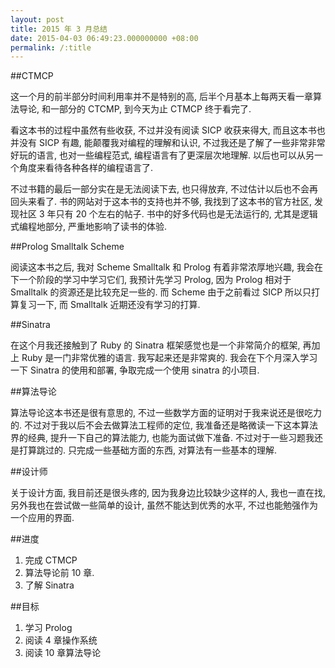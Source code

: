 ```yaml
---
layout: post
title: 2015 年 3 月总结
date: 2015-04-03 06:49:23.000000000 +08:00
permalink: /:title
---
```



##CTMCP

这一个月的前半部分时间利用率并不是特别的高, 后半个月基本上每两天看一章算法导论, 和一部分的 CTCMP, 到今天为止 CTMCP 终于看完了.

看这本书的过程中虽然有些收获, 不过并没有阅读 SICP 收获来得大, 而且这本书也并没有 SICP 有趣, 能颠覆我对编程的理解和认识, 不过我还是了解了一些非常非常好玩的语言, 也对一些编程范式, 编程语言有了更深层次地理解. 以后也可以从另一个角度来看待各种各样的编程语言了. 

不过书籍的最后一部分实在是无法阅读下去, 也只得放弃, 不过估计以后也不会再回头来看了. 书的网站对于这本书的支持也并不够, 我找到了这本书的官方社区, 发现社区 3 年只有 20 个左右的帖子. 书中的好多代码也是无法运行的, 尤其是逻辑式编程地部分, 严重地影响了读书的体验.

##Prolog Smalltalk Scheme

阅读这本书之后, 我对 Scheme Smalltalk 和 Prolog 有着非常浓厚地兴趣, 我会在下一个阶段的学习中学习它们, 我预计先学习 Prolog, 因为 Prolog 相对于 Smalltalk 的资源还是比较充足一些的. 而 Scheme 由于之前看过 SICP 所以只打算复习一下, 而 Smalltalk 近期还没有学习的打算.

##Sinatra

在这个月我还接触到了 Ruby 的 Sinatra 框架感觉也是一个非常简介的框架, 再加上 Ruby 是一门非常优雅的语言. 我写起来还是非常爽的. 我会在下个月深入学习一下 Sinatra 的使用和部署, 争取完成一个使用 sinatra 的小项目.

##算法导论

算法导论这本书还是很有意思的, 不过一些数学方面的证明对于我来说还是很吃力的. 不过对于我以后不会去做算法工程师的定位, 我准备还是略微读一下这本算法界的经典, 提升一下自己的算法能力, 也能为面试做下准备. 不过对于一些习题我还是打算跳过的. 只完成一些基础方面的东西, 对算法有一些基本的理解.

##设计师

关于设计方面, 我目前还是很头疼的, 因为我身边比较缺少这样的人, 我也一直在找, 另外我也在尝试做一些简单的设计, 虽然不能达到优秀的水平, 不过也能勉强作为一个应用的界面.


##进度

1. 完成 CTMCP
2. 算法导论前 10 章.
3. 了解 Sinatra

##目标

1. 学习 Prolog
2. 阅读 4 章操作系统
3. 阅读 10 章算法导论
